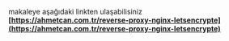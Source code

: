 makaleye aşağıdaki linkten ulaşabilisiniz
**[https://ahmetcan.com.tr/reverse-proxy-nginx-letsencrypte](https://ahmetcan.com.tr/reverse-proxy-nginx-letsencrypte)**
